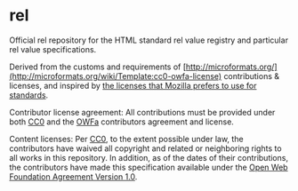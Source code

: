 # rel
Official rel repository for the HTML standard rel value registry and particular rel value specifications.

Derived from the customs and requirements of [http://microformats.org/](http://microformats.org/wiki/Template:cc0-owfa-license) contributions & licenses, and inspired by [the licenses that Mozilla prefers to use for standards](https://wiki.mozilla.org/Standards/license).

Contributor license agreement: All contributions must be provided under both [CC0](http://creativecommons.org/publicdomain/zero/1.0/) and the [OWFa](http://www.openwebfoundation.org/legal/the-owf-1-0-agreements/owfa-1-0) contributors agreement and license.

Content licenses: Per [CC0](http://creativecommons.org/publicdomain/zero/1.0/), to the extent possible under law, the contributors have waived all copyright and related or neighboring rights to all works in this repository. In addition, as of the dates of their contributions, the contributors have made this specification available under the [Open Web Foundation Agreement Version 1.0](http://www.openwebfoundation.org/legal/the-owf-1-0-agreements/owfa-1-0).
